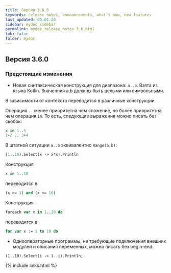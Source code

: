 ```yaml
---
title: Версия 3.6.0
keywords: release notes, announcements, what's new, new features
last_updated: 05.01.20
sidebar: mydoc_sidebar
permalink: mydoc_release_notes_3_6.html
tok: false
folder: mydoc
---
```


## Версия 3.6.0

### Предстоящие изменения

* Новая синтаксическая конструкция для диапазона: `a..b`. Взята из языка Kotlin.
Значенния a,b должны быть целыми или символьными.

В зависимости от контекста переводится в различные конструкции. 

Операция `..` менее приоритетна чем сложение, но более приоритетна чем операция `in`.
То есть, следующие выражения можно писать без скобок:
```pascal 
x in 1..5
1+2 .. 3+4
```

В штатной ситуации `a..b` эквивалентно `Range(a,b)`:
```pascal  
(1..10).Select(x -> x*x).Println
```

Конструкция 
```pascal  
x in 1..10
```
переводится в 
```pascal
(x >= 1) and (x <= 10)
```

Конструкция 
```pascal  
foreach var x in 1..10 do
```
переводится в 
```pascal
for var x := 1 to 10 do
```

* Однооператорные программы, не требующие подключения внешних модулей и описания переменных, можно писать без begin-end:
```
(1..10).Select(i -> 1..i).Println;
```

{% include links.html %}
